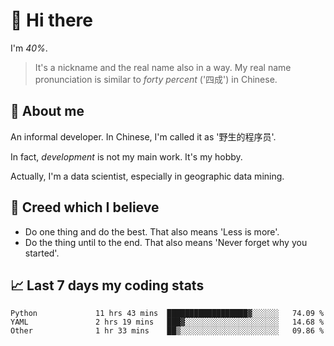 # 👋 Hi there

I'm *40%*.

> It's a nickname and the real name also in a way.
> My real name pronunciation is similar to *forty percent* ('四成') in Chinese.

## :speech_balloon: About me

An informal developer. In Chinese, I'm called it as '野生的程序员'.

In fact, _development_ is not my main work. It's my hobby.

Actually, I'm a data scientist, especially in geographic data mining.

## :see_no_evil: Creed which I believe

- Do one thing and do the best. That also means 'Less is more'.
- Do the thing until to the end. That also means 'Never forget why you started'.

## :chart_with_upwards_trend: Last 7 days my coding stats

<!--START_SECTION:waka-->

```text
Python             11 hrs 43 mins  ██████████████████▓░░░░░░   74.09 %
YAML               2 hrs 19 mins   ███▓░░░░░░░░░░░░░░░░░░░░░   14.68 %
Other              1 hr 33 mins    ██▒░░░░░░░░░░░░░░░░░░░░░░   09.86 %
```

<!--END_SECTION:waka-->
